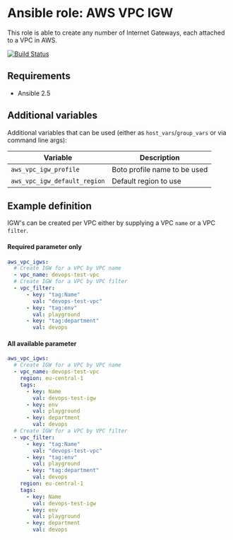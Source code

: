 # Ansible role: AWS VPC IGW

This role is able to create any number of Internet Gateways, each attached to a VPC in AWS.

[![Build Status](https://travis-ci.org/Flaconi/ansible-role-aws-vpc-igw.svg?branch=master)](https://travis-ci.org/Flaconi/ansible-role-aws-vpc-igw)

## Requirements

* Ansible 2.5


## Additional variables

Additional variables that can be used (either as `host_vars`/`group_vars` or via command line args):

| Variable                     | Description                  |
|------------------------------|------------------------------|
| `aws_vpc_igw_profile`        | Boto profile name to be used |
| `aws_vpc_igw_default_region` | Default region to use        |


## Example definition

IGW's can be created per VPC either by supplying a VPC `name` or a VPC `filter`.

#### Required parameter only

```yml
aws_vpc_igws:
  # Create IGW for a VPC by VPC name
  - vpc_name: devops-test-vpc
  # Create IGW for a VPC by VPC filter
  - vpc_filter:
      - key: "tag:Name"
        val: "devops-test-vpc"
      - key: "tag:env"
        val: playground
      - key: "tag:department"
        val: devops
```

#### All available parameter
```yml
aws_vpc_igws:
  # Create IGW for a VPC by VPC name
  - vpc_name: devops-test-vpc
    region: eu-central-1
    tags:
      - key: Name
        val: devops-test-igw
      - key: env
        val: playground
      - key: department
        val: devops
  # Create IGW for a VPC by VPC filter
  - vpc_filter:
      - key: "tag:Name"
        val: "devops-test-vpc"
      - key: "tag:env"
        val: playground
      - key: "tag:department"
        val: devops
    region: eu-central-1
    tags:
      - key: Name
        val: devops-test-igw
      - key: env
        val: playground
      - key: department
        val: devops
```
